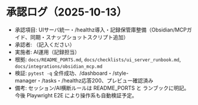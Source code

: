 # 承認ログ（2025-10-13）

- 承認項目: UIサーバ統一・/healthz導入・記録保管庫整備（Obsidian/MCPガイド、同期・スナップショットスクリプト追加）
- 承認者: （記入ください）
- 実施者: AI運用（記録担当）
- 根拠: `docs/README_PORTS.md`, `docs/checklists/ui_server_runbook.md`, `docs/integrations/obsidian_mcp.md`
- 検証: `pytest -q` 全件成功、/dashboard・/style-manager・/tasks・/healthz応答200、プレビュー確認済み
- 備考: セッション/AI横断ルールは README_PORTS と ランブックに明記。今後 Playwright E2E により操作系も自動検証予定。